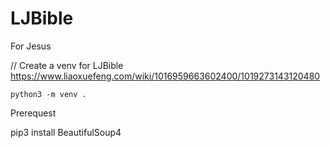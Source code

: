 # LJBible
For Jesus

// Create a venv for LJBible https://www.liaoxuefeng.com/wiki/1016959663602400/1019273143120480
```
python3 -m venv .
```

Prerequest

pip3 install BeautifulSoup4

